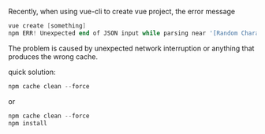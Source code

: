 Recently, when using vue-cli to create vue project,
the error message

```powershell
vue create [something]
npm ERR! Unexpected end of JSON input while parsing near '[Random Characters]'
```
The problem is caused by unexpected network interruption or anything that produces the wrong cache.

quick solution:

```powershell
npm cache clean --force
```

or

```powershell
npm cache clean --force
npm install
```
